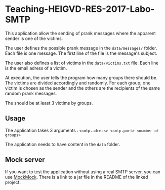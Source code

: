 # Teaching-HEIGVD-RES-2017-Labo-SMTP

This application allow the sending of prank messages where the apparent sender is one of the victims.

The user defines the possible prank message in the `data/messages/` folder. Each file is one message. The first line of the file is the message's subject.

The user also defines a list of victims in the `data/victims.txt` file. Each line is the email adress of a victim.

At execution, the user tells the program how many groups there should be. The victims are divided accordingly and randomly. For each group, one victim is chosen as the sender and the others are the recipients of the same random prank messages.

The should be at least 3 victims by groups.

## Usage

The application takes 3 arguments : `<smtp.adress> <smtp.port> <number of groups>`

The application needs to have content in the `data` folder.

## Mock server

If you want to test the application without using a real SMTP server, you can use [MockMock](https://github.com/tweakers-dev/MockMock). There is a link to a jar file in the README of the linked project.

